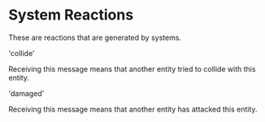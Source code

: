 System Reactions
================


These are reactions that are generated by systems.


'collide'

Receiving this message means that another entity tried to collide with this entity.


'damaged'

Receiving this message means that another entity has attacked this entity.

